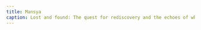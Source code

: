 ```yaml
---
title: Mansya 
caption: Lost and found: The quest for rediscovery and the echoes of what once was.
---
```


